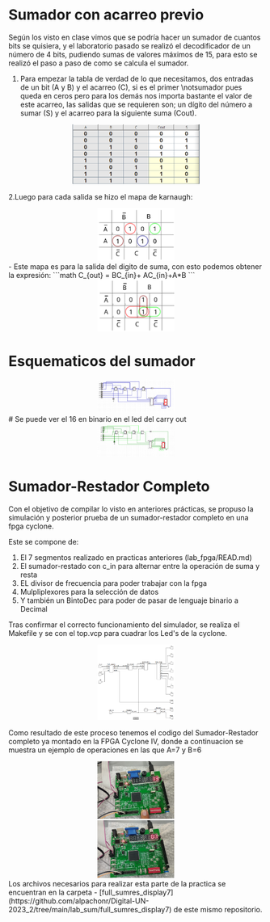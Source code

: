 # Sumador con acarreo previo

Según los visto en clase vimos que se podría hacer un sumador de cuantos bits se quisiera, y el laboratorio pasado se realizó el decodificador de un número de 4 bits, pudiendo sumas de valores máximos de 15, para esto se realizó el paso a paso de como se calcula el sumador.

1. Para empezar la tabla de verdad de lo que necesitamos, dos entradas de un bit (A y B) y el acarreo (C), si es el primer \notsumador pues queda en ceros pero para los demás nos importa bastante el valor de este acarreo, las salidas que se requieren son; un dígito del número a sumar (S) y el acarreo para la siguiente suma (Cout).
<center>
  <img src="https://github.com/alpachonr/Digital-UN-2023_2/blob/main/lab_sum/img/sum_verdad.png" height="50%" width="50%" >
</center>

2.Luego para cada salida se hizo el mapa de karnaugh:
<center>
  <img src="https://github.com/alpachonr/Digital-UN-2023_2/blob/main/lab_sum/img/sum_k.png" height="30%" width="30%" >
</center>
- Este mapa es para la salida del digito de suma, con esto podemos obtener la expresión:
```math
C_{out} = BC_{in}+ AC_{in}+A*B
```
<center>
  <img src="https://github.com/alpachonr/Digital-UN-2023_2/blob/main/lab_sum/img/carry_k.png" height="30%" width="30%" >
</center>


# Esquematicos del sumador
<center>
  <img src="https://github.com/alpachonr/Digital-UN-2023_2/blob/main/lab_sum/img/sum_sch.png" height="30%" width="30%" >
</center>
# Se puede ver el 16 en binario en el led del carry out 
<center>
  <img src="https://github.com/alpachonr/Digital-UN-2023_2/blob/main/lab_sum/img/sum16.png" height="30%" width="30%" >
</center>

# Sumador-Restador Completo

Con el objetivo de compilar lo visto en anteriores prácticas, se propuso la simulación y posterior prueba de un sumador-restador completo en una fpga cyclone.

Este se compone de:
1. El 7 segmentos realizado en practicas anteriores (lab_fpga/READ.md)
2. El sumador-restado con c_in para alternar entre la operación de suma y resta
3. EL divisor de frecuencia para poder trabajar con la fpga
4. Mulpliplexores para la selección de datos
5. Y también un BintoDec para poder de pasar de lenguaje binario a Decimal



Tras confirmar el correcto funcionamiento del simulador, se realiza el Makefile y se con el top.vcp para cuadrar los Led's de la cyclone.

<center>
  <img src="https://github.com/alpachonr/Digital-UN-2023_2/blob/main/lab_sum/img/RtlSumres.png" height="30%" width="30%" >
</center>

 Como resultado de este proceso tenemos el codigo del Sumador-Restador completo ya montado en la FPGA Cyclone IV, donde a continuacion se muestra un ejemplo de operaciones en las que A=7 y B=6
<center>
  <img src="https://github.com/alpachonr/Digital-UN-2023_2/blob/main/lab_sum/img/7+6.jpeg" height="30%" width="30%" >
</center>
<center>
  <img src="https://github.com/alpachonr/Digital-UN-2023_2/blob/main/lab_sum/img/7-6.jpeg" height="30%" width="30%" >
</center>
Los archivos necesarios para realizar esta parte de la practica se encuentran en la carpeta 
- [full_sumres_display7](https://github.com/alpachonr/Digital-UN-2023_2/tree/main/lab_sum/full_sumres_display7) 
de este mismo repositorio.
